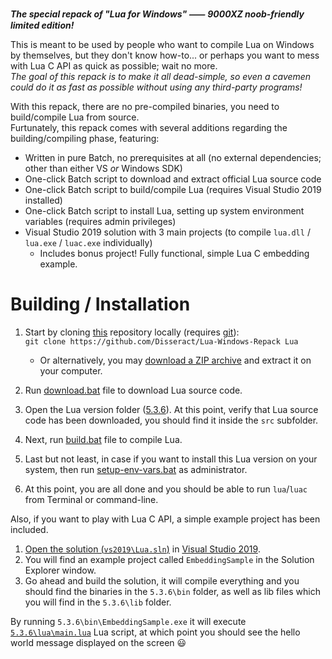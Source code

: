 ***The special repack of "Lua for Windows" ⸺ 9000XZ noob-friendly limited edition!***

This is meant to be used by people who want to compile Lua on Windows by themselves, but they don't know how-to... or perhaps you want to mess with Lua C API as quick as possible; wait no more.  
*The goal of this repack is to make it all dead-simple, so even a cavemen could do it as fast as possible without using any third-party programs!*

With this repack, there are no pre-compiled binaries, you need to build/compile Lua from source.  
Furtunately, this repack comes with several additions regarding the building/compiling phase, featuring:  
- Written in pure Batch, no prerequisites at all (no external dependencies; other than either VS *or* Windows SDK)
- One-click Batch script to download and extract official Lua source code
- One-click Batch script to build/compile Lua (requires Visual Studio 2019 installed)
- One-click Batch script to install Lua, setting up system environment variables (requires admin privileges)
- Visual Studio 2019 solution with 3 main projects (to compile `lua.dll` / `lua.exe` / `luac.exe` individually)
  - Includes bonus project! Fully functional, simple Lua C embedding example.

# Building / Installation

1. Start by cloning [this](https://github.com/Disseract/Lua-Windows-Repack) repository locally (requires [git](https://git-scm.com/download/win)):  
    `git clone https://github.com/Disseract/Lua-Windows-Repack Lua`
    
    - Or alternatively, you may [download a ZIP archive](https://github.com/Disseract/Lua-Windows-Repack/archive/refs/heads/main.zip) and extract it on your computer.
2. Run [download.bat](https://github.com/Disseract/Lua-Windows-Repack/blob/main/download.bat) file to download Lua source code.
3. Open the Lua version folder ([5.3.6](https://github.com/Disseract/Lua-Windows-Repack/tree/main/5.3.6)). At this point, verify that Lua source code has been downloaded, you should find it inside the `src` subfolder.
4. Next, run [build.bat](https://github.com/Disseract/Lua-Windows-Repack/blob/main/5.3.6/build.bat) file to compile Lua.
5. Last but not least, in case if you want to install this Lua version on your system, then run [setup-env-vars.bat](https://github.com/Disseract/Lua-Windows-Repack/blob/main/5.3.6/setup-env-vars.bat) as administrator.
6. At this point, you are all done and you should be able to run `lua`/`luac` from Terminal or command-line.

Also, if you want to play with Lua C API, a simple example project has been included.  
1. [Open the solution (`vs2019\Lua.sln`)](https://github.com/Disseract/Lua-Windows-Repack/blob/main/5.3.6/vs2019/Lua.sln) in [Visual Studio 2019](https://visualstudio.microsoft.com/downloads/).
2. You will find an example project called `EmbeddingSample` in the Solution Explorer window.
3. Go ahead and build the solution, it will compile everything and you should find the binaries in the `5.3.6\bin` folder, as well as lib files which you will find in the `5.3.6\lib` folder.

By running `5.3.6\bin\EmbeddingSample.exe` it will execute [`5.3.6\lua\main.lua`](https://github.com/Disseract/Lua-Windows-Repack/blob/main/5.3.6/lua/main.lua) Lua script, at which point you should see the hello world message displayed on the screen 😃
